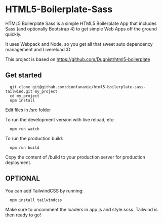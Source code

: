 # HTML5-Boilerplate-Sass

HTML5 Boilerplate Sass is a simple HTML5 Boilerplate App that includes Sass (and optionally Bootstrap 4) to get simple Web Apps off the ground quickly.

It uses Webpack and Node, so you get all that sweet auto dependency management and Livereload :D

This project is based on https://github.com/Dugnist/html5-boilerplate

## Get started

```
  git clone git@github.com:dionfananie/html5-boilerplate-sass-tailwind.git my_project
  cd my_project
  npm install
```

Edit files in /src folder

To run the development version with live reload, etc:

```
  npm run watch
```

To run the production build:

```
  npm run build
```

Copy the content of /build to your production server for production deployment.

## OPTIONAL

You can add TailwindCSS by running:

```
  npm install tailwindcss
```

Make sure to uncomment the loaders in app.js and style.scss. Tailwind is then ready to go!
